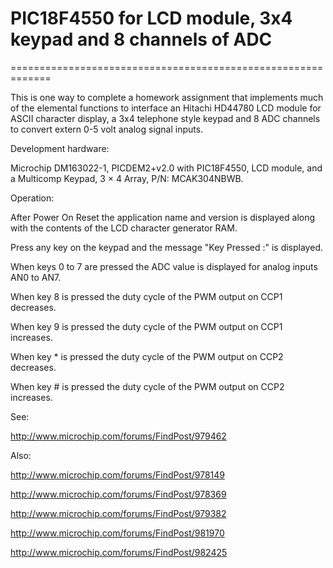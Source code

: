 # PIC18F4550 for LCD module, 3x4 keypad and 8 channels of ADC
=============================================================

This is one way to complete a homework assignment that implements
much of the elemental functions to interface an Hitachi HD44780
LCD module for ASCII character display, a 3x4 telephone style
keypad and 8 ADC channels to convert extern 0-5 volt analog
signal inputs.


Development hardware:

Microchip DM163022-1, PICDEM2+v2.0 with PIC18F4550, LCD module,
and a Multicomp Keypad, 3 × 4 Array, P/N: MCAK304NBWB.


Operation:

After Power On Reset the application name and version is displayed
along with the contents of the LCD character generator RAM.

Press any key on the keypad and the message "Key Pressed :" is displayed.

When keys 0 to 7 are pressed the ADC value is displayed for analog inputs AN0 to AN7.

When key 8 is pressed the duty cycle of the PWM output on CCP1 decreases.

When key 9 is pressed the duty cycle of the PWM output on CCP1 increases.

When key * is pressed the duty cycle of the PWM output on CCP2 decreases.

When key # is pressed the duty cycle of the PWM output on CCP2 increases.


See:

http://www.microchip.com/forums/FindPost/979462

Also:

http://www.microchip.com/forums/FindPost/978149

http://www.microchip.com/forums/FindPost/978369

http://www.microchip.com/forums/FindPost/979382

http://www.microchip.com/forums/FindPost/981970

http://www.microchip.com/forums/FindPost/982425
